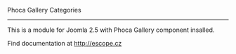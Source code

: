 Phoca Gallery Categories
________________________
This is a module for Joomla 2.5 with Phoca Gallery component insalled.

Find documentation at http://escope.cz